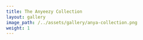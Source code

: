```yaml
---
title: The Anyeezy Collection
layout: gallery
image_path: /../assets/gallery/anya-collection.png
weight: 1
---
```

